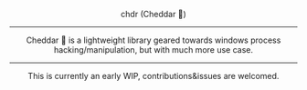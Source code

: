  <p align="center"> 
 chdr (Cheddar 🧀)
</p>

---
  
<p align="center">
Cheddar 🧀 is a lightweight library geared towards windows process hacking/manipulation, but with much more use case.
  </p>
 
 ---
  
<p align="center">
This is currently an early WIP, contributions&issues are welcomed.
  </p>
 
